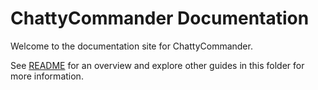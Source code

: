 # ChattyCommander Documentation

Welcome to the documentation site for ChattyCommander.

See [README](README.md) for an overview and explore other guides in this folder for more information.
